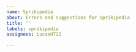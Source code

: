 ```yaml
---
name: Sprikipedia
about: Errors and suggestions for Sprikipedia
title: ''
labels: sprikipedia
assignees: LucasHT22

---
```


<!--
Describe what feature you'd like to see and.

Describe the bug with a clear and concise description of what the bug is.

Please include any relevant screenshots or context.

If you have multiple suggestions/errors, please make them as separate issues.

Thank you!
-->

